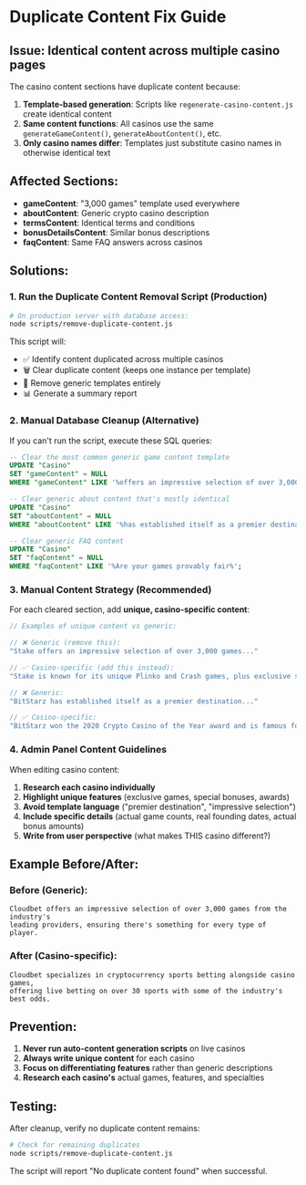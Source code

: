 # Duplicate Content Fix Guide

## Issue: Identical content across multiple casino pages

The casino content sections have duplicate content because:

1. **Template-based generation**: Scripts like `regenerate-casino-content.js` create identical content
2. **Same content functions**: All casinos use the same `generateGameContent()`, `generateAboutContent()`, etc.
3. **Only casino names differ**: Templates just substitute casino names in otherwise identical text

## Affected Sections:
- **gameContent**: "3,000 games" template used everywhere
- **aboutContent**: Generic crypto casino description 
- **termsContent**: Identical terms and conditions
- **bonusDetailsContent**: Similar bonus descriptions
- **faqContent**: Same FAQ answers across casinos

## Solutions:

### 1. Run the Duplicate Content Removal Script (Production)
```bash
# On production server with database access:
node scripts/remove-duplicate-content.js
```

This script will:
- ✅ Identify content duplicated across multiple casinos
- 🗑️ Clear duplicate content (keeps one instance per template)
- 🎯 Remove generic templates entirely
- 📊 Generate a summary report

### 2. Manual Database Cleanup (Alternative)
If you can't run the script, execute these SQL queries:

```sql
-- Clear the most common generic game content template
UPDATE "Casino" 
SET "gameContent" = NULL 
WHERE "gameContent" LIKE '%offers an impressive selection of over 3,000 games%';

-- Clear generic about content that's mostly identical
UPDATE "Casino" 
SET "aboutContent" = NULL 
WHERE "aboutContent" LIKE '%has established itself as a premier destination%';

-- Clear generic FAQ content
UPDATE "Casino" 
SET "faqContent" = NULL 
WHERE "faqContent" LIKE '%Are your games provably fair%';
```

### 3. Manual Content Strategy (Recommended)
For each cleared section, add **unique, casino-specific content**:

```javascript
// Examples of unique content vs generic:

// ❌ Generic (remove this):
"Stake offers an impressive selection of over 3,000 games..."

// ✅ Casino-specific (add this instead):
"Stake is known for its unique Plinko and Crash games, plus exclusive slots like Keno and Hilo."

// ❌ Generic:
"BitStarz has established itself as a premier destination..."

// ✅ Casino-specific:
"BitStarz won the 2020 Crypto Casino of the Year award and is famous for its fast Bitcoin withdrawals."
```

### 4. Admin Panel Content Guidelines
When editing casino content:

1. **Research each casino individually**
2. **Highlight unique features** (exclusive games, special bonuses, awards)
3. **Avoid template language** ("premier destination", "impressive selection")
4. **Include specific details** (actual game counts, real founding dates, actual bonus amounts)
5. **Write from user perspective** (what makes THIS casino different?)

## Example Before/After:

### Before (Generic):
```
Cloudbet offers an impressive selection of over 3,000 games from the industry's 
leading providers, ensuring there's something for every type of player.
```

### After (Casino-specific):
```
Cloudbet specializes in cryptocurrency sports betting alongside casino games, 
offering live betting on over 30 sports with some of the industry's best odds.
```

## Prevention:
1. **Never run auto-content generation scripts** on live casinos
2. **Always write unique content** for each casino
3. **Focus on differentiating features** rather than generic descriptions  
4. **Research each casino's** actual games, features, and specialties

## Testing:
After cleanup, verify no duplicate content remains:
```bash
# Check for remaining duplicates
node scripts/remove-duplicate-content.js
```

The script will report "No duplicate content found" when successful. 